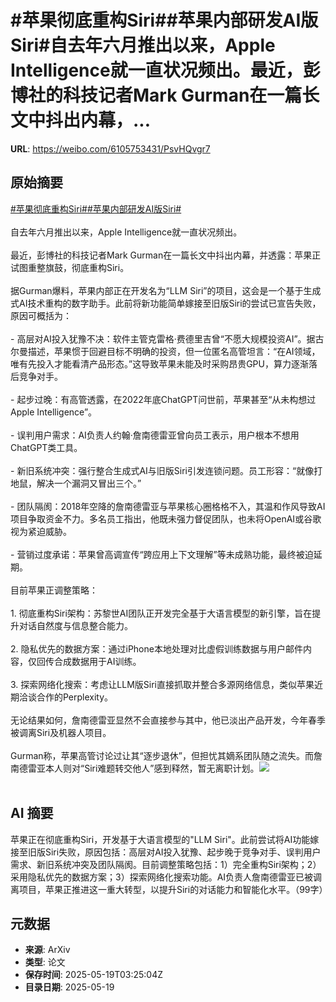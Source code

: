 # #苹果彻底重构Siri##苹果内部研发AI版Siri#自去年六月推出以来，Apple Intelligence就一直状况频出。最近，彭博社的科技记者Mark Gurman在一篇长文中抖出内幕，...

**URL**: https://weibo.com/6105753431/PsvHQvgr7

## 原始摘要

<a href="https://m.weibo.cn/search?containerid=231522type%3D1%26t%3D10%26q%3D%23%E8%8B%B9%E6%9E%9C%E5%BD%BB%E5%BA%95%E9%87%8D%E6%9E%84Siri%23&amp;extparam=%23%E8%8B%B9%E6%9E%9C%E5%BD%BB%E5%BA%95%E9%87%8D%E6%9E%84Siri%23" data-hide=""><span class="surl-text">#苹果彻底重构Siri#</span></a><a href="https://m.weibo.cn/search?containerid=231522type%3D1%26t%3D10%26q%3D%23%E8%8B%B9%E6%9E%9C%E5%86%85%E9%83%A8%E7%A0%94%E5%8F%91AI%E7%89%88Siri%23&amp;extparam=%23%E8%8B%B9%E6%9E%9C%E5%86%85%E9%83%A8%E7%A0%94%E5%8F%91AI%E7%89%88Siri%23" data-hide=""><span class="surl-text">#苹果内部研发AI版Siri#</span></a><br><br>自去年六月推出以来，Apple Intelligence就一直状况频出。<br><br>最近，彭博社的科技记者Mark Gurman在一篇长文中抖出内幕，并透露：苹果正试图重整旗鼓，彻底重构Siri。<br><br>据Gurman爆料，苹果内部正在开发名为“LLM Siri”的项目，这会是一个基于生成式AI技术重构的数字助手。此前将新功能简单嫁接至旧版Siri的尝试已宣告失败，原因可概括为：<br><br>- 高层对AI投入犹豫不决：软件主管克雷格·费德里吉曾“不愿大规模投资AI”。据古尔曼描述，苹果惯于回避目标不明确的投资，但一位匿名高管坦言：“在AI领域，唯有先投入才能看清产品形态。”这导致苹果未能及时采购昂贵GPU，算力逐渐落后竞争对手。<br><br>- 起步过晚：有高管透露，在2022年底ChatGPT问世前，苹果甚至“从未构想过Apple Intelligence”。<br><br>- 误判用户需求：AI负责人约翰·詹南德雷亚曾向员工表示，用户根本不想用ChatGPT类工具。<br><br>- 新旧系统冲突：强行整合生成式AI与旧版Siri引发连锁问题。员工形容：“就像打地鼠，解决一个漏洞又冒出三个。”<br><br>- 团队隔阂：2018年空降的詹南德雷亚与苹果核心圈格格不入，其温和作风导致AI项目争取资金不力。多名员工指出，他既未强力督促团队，也未将OpenAI或谷歌视为紧迫威胁。<br><br>- 营销过度承诺：苹果曾高调宣传“跨应用上下文理解”等未成熟功能，最终被迫延期。<br><br>目前苹果正调整策略：<br><br>1. 彻底重构Siri架构：苏黎世AI团队正开发完全基于大语言模型的新引擎，旨在提升对话自然度与信息整合能力。<br><br>2. 隐私优先的数据方案：通过iPhone本地处理对比虚假训练数据与用户邮件内容，仅回传合成数据用于AI训练。<br><br>3. 探索网络化搜索：考虑让LLM版Siri直接抓取并整合多源网络信息，类似苹果近期洽谈合作的Perplexity。<br><br>无论结果如何，詹南德雷亚显然不会直接参与其中，他已淡出产品开发，今年春季被调离Siri及机器人项目。<br><br>Gurman称，苹果高管讨论过让其“逐步退休”，但担忧其嫡系团队随之流失。而詹南德雷亚本人则对“Siri难题转交他人”感到释然，暂无离职计划。<img style="" src="https://tvax4.sinaimg.cn/large/006Fd7o3gy1i1kk1q2wjbj32ya1yvkdy.jpg" referrerpolicy="no-referrer"><br><br>

## AI 摘要

苹果正在彻底重构Siri，开发基于大语言模型的"LLM Siri"。此前尝试将AI功能嫁接至旧版Siri失败，原因包括：高层对AI投入犹豫、起步晚于竞争对手、误判用户需求、新旧系统冲突及团队隔阂。目前调整策略包括：1）完全重构Siri架构；2）采用隐私优先的数据方案；3）探索网络化搜索功能。AI负责人詹南德雷亚已被调离项目，苹果正推进这一重大转型，以提升Siri的对话能力和智能化水平。（99字）

## 元数据

- **来源**: ArXiv
- **类型**: 论文
- **保存时间**: 2025-05-19T03:25:04Z
- **目录日期**: 2025-05-19
